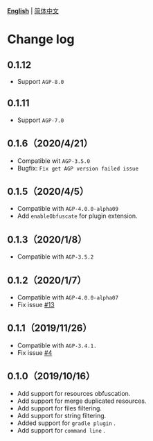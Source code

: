 **[English](CHANGELOG.md)** | [简体中文](../zh-cn/CHANGELOG.md)

# Change log
## 0.1.12
- Support `AGP-8.0`

## 0.1.11
- Support `AGP-7.0`

## 0.1.6（2020/4/21）
- Compatible wit `AGP-3.5.0`
- Bugfix: `Fix get AGP version failed issue`

## 0.1.5（2020/4/5）
- Compatible with `AGP-4.0.0-alpha09`
- Add `enableObfuscate` for plugin extension.

## 0.1.3（2020/1/8）
- Compatible with `AGP-3.5.2`

## 0.1.2（2020/1/7）
- Compatible with `AGP-4.0.0-alpha07`
-  Fix issue [#13](https://github.com/bytedance/AabResGuard/issues/13)

## 0.1.1（2019/11/26）
- Compatible with `AGP-3.4.1.`
- Fix issue [#4](https://github.com/bytedance/AabResGuard/issues/4)

## 0.1.0（2019/10/16）
- Add support for resources obfuscation.
- Add support for merge duplicated resources.
- Add support for files filtering.
- Add support for string filtering.
- Added support for `gradle plugin` .
- Add support for `command line` .
